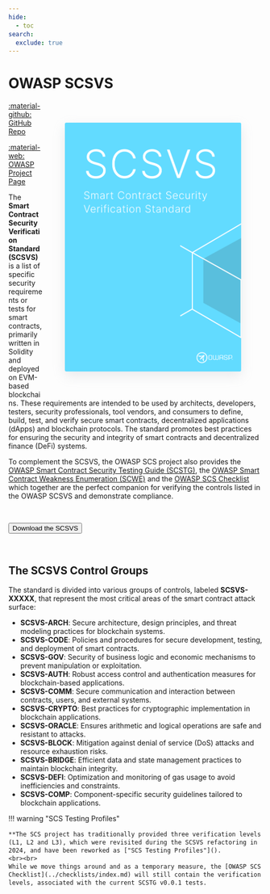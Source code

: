 ```yaml
---
hide:
  - toc
search:
  exclude: true
---
```


# OWASP SCSVS

<img src="../assets/scsvs_cover.png" align="right" style="border-radius: 3px; margin: 3em; box-shadow: rgba(149, 157, 165, 0.2) 0px 8px 24px;" width="350px" >

<a href="https://github.com/OWASP/owasp-scsvs/">:material-github: GitHub Repo</a>

<a href="https://owasp.org/owasp-scsvs">:material-web: OWASP Project Page</a>

The **Smart Contract Security Verification Standard (SCSVS)** is a list of specific security requirements or tests for smart contracts, primarily written in Solidity and deployed on EVM-based blockchains. These requirements are intended to be used by architects, developers, testers, security professionals, tool vendors, and consumers to define, build, test, and verify secure smart contracts, decentralized applications (dApps) and blockchain protocols. The standard promotes best practices for ensuring the security and integrity of smart contracts and decentralized finance (DeFi) systems.

To complement the SCSVS, the OWASP SCS project also provides the [OWASP Smart Contract Security Testing Guide (SCSTG)](https://scs.owasp.org/SCSTG), the [OWASP Smart Contract Weakness Enumeration (SCWE)](https://scs.owasp.org/SCWE) and the [OWASP SCS Checklist](../checklists/index.md) which together are the perfect companion for verifying the controls listed in the OWASP SCSVS and demonstrate compliance.

<br>

<button class="scs-button" onclick="window.location.href='https://github.com/OWASP/owasp-scsvs/releases/download/v0.0.1/OWASP_Smart_Contract_Security_Verification_Standard-0.0.1_en.pdf';"> Download the SCSVS</button>

<br>

## The SCSVS Control Groups

The standard is divided into various groups of controls, labeled **SCSVS-XXXXX**, that represent the most critical areas of the smart contract attack surface:

- **SCSVS-ARCH**: Secure architecture, design principles, and threat modeling practices for blockchain systems.  
- **SCSVS-CODE**: Policies and procedures for secure development, testing, and deployment of smart contracts.  
- **SCSVS-GOV**: Security of business logic and economic mechanisms to prevent manipulation or exploitation.  
- **SCSVS-AUTH**: Robust access control and authentication measures for blockchain-based applications.  
- **SCSVS-COMM**: Secure communication and interaction between contracts, users, and external systems.  
- **SCSVS-CRYPTO**: Best practices for cryptographic implementation in blockchain applications.  
- **SCSVS-ORACLE**: Ensures arithmetic and logical operations are safe and resistant to attacks.  
- **SCSVS-BLOCK**: Mitigation against denial of service (DoS) attacks and resource exhaustion risks.  
- **SCSVS-BRIDGE**: Efficient data and state management practices to maintain blockchain integrity.  
- **SCSVS-DEFI**: Optimization and monitoring of gas usage to avoid inefficiencies and constraints.  
- **SCSVS-COMP**: Component-specific security guidelines tailored to blockchain applications.  


!!! warning "SCS Testing Profiles"

    **The SCS project has traditionally provided three verification levels (L1, L2 and L3), which were revisited during the SCSVS refactoring in 2024, and have been reworked as ["SCS Testing Profiles"]().
    <br><br>
    While we move things around and as a temporary measure, the [OWASP SCS Checklist](../checklists/index.md) will still contain the verification levels, associated with the current SCSTG v0.0.1 tests.

<br><br>
